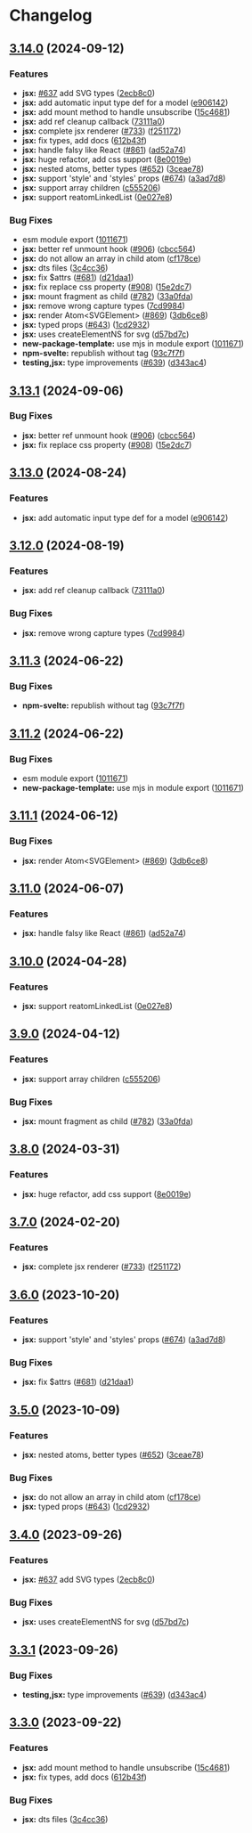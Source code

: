 # Changelog

## [3.14.0](https://github.com/de-jabber/reatom/compare/jsx-v3.13.1...jsx-v3.14.0) (2024-09-12)


### Features

* **jsx:** [#637](https://github.com/de-jabber/reatom/issues/637) add SVG types ([2ecb8c0](https://github.com/de-jabber/reatom/commit/2ecb8c0b3605032741ce7fe57f3f657452622bc0))
* **jsx:** add automatic input type def for a model ([e906142](https://github.com/de-jabber/reatom/commit/e90614230ded105812ef9e06cdb3af833852cd33))
* **jsx:** add mount method to handle unsubscribe ([15c4681](https://github.com/de-jabber/reatom/commit/15c46813eb96e6254bc769afda2e442d47ad8ad4))
* **jsx:** add ref cleanup callback ([73111a0](https://github.com/de-jabber/reatom/commit/73111a0e290ed698eeed0d35e5a9e5bb8eda95c7))
* **jsx:** complete jsx renderer ([#733](https://github.com/de-jabber/reatom/issues/733)) ([f251172](https://github.com/de-jabber/reatom/commit/f251172ead5a386ec95e145ccc12845b428d93da))
* **jsx:** fix types, add docs ([612b43f](https://github.com/de-jabber/reatom/commit/612b43fa4114f66c96fb618ad4b01c67b6143408))
* **jsx:** handle falsy like React ([#861](https://github.com/de-jabber/reatom/issues/861)) ([ad52a74](https://github.com/de-jabber/reatom/commit/ad52a74b8104301b702d503f050b31754c2816d4))
* **jsx:** huge refactor, add css support ([8e0019e](https://github.com/de-jabber/reatom/commit/8e0019e17299eba58d897eda18affb56c5de8b71))
* **jsx:** nested atoms, better types ([#652](https://github.com/de-jabber/reatom/issues/652)) ([3ceae78](https://github.com/de-jabber/reatom/commit/3ceae788da52ff40a561ce5b2fc5371475fb7d7c))
* **jsx:** support 'style' and 'styles' props ([#674](https://github.com/de-jabber/reatom/issues/674)) ([a3ad7d8](https://github.com/de-jabber/reatom/commit/a3ad7d8a5407635b876869ba5b9ab097a0f6835e))
* **jsx:** support array children ([c555206](https://github.com/de-jabber/reatom/commit/c555206b4349494912cc278b5157d9b167cc54a0))
* **jsx:** support reatomLinkedList ([0e027e8](https://github.com/de-jabber/reatom/commit/0e027e8317e10a59b9f65b0ec1070e3a5637aeca))


### Bug Fixes

* esm module export ([1011671](https://github.com/de-jabber/reatom/commit/10116719dd92d8102352a39e4ed772b8173d8668))
* **jsx:** better ref unmount hook ([#906](https://github.com/de-jabber/reatom/issues/906)) ([cbcc564](https://github.com/de-jabber/reatom/commit/cbcc564cad4e1084c5953d92dd02d15ac1a0ee31))
* **jsx:** do not allow an array in child atom ([cf178ce](https://github.com/de-jabber/reatom/commit/cf178ceb951fad577ef0aad86c54d4effcb28391))
* **jsx:** dts files ([3c4cc36](https://github.com/de-jabber/reatom/commit/3c4cc36b64ddc32936521faf7491ab063b905f32))
* **jsx:** fix $attrs ([#681](https://github.com/de-jabber/reatom/issues/681)) ([d21daa1](https://github.com/de-jabber/reatom/commit/d21daa1fed6f26d61afccb6d546773f866ffcf84))
* **jsx:** fix replace css property ([#908](https://github.com/de-jabber/reatom/issues/908)) ([15e2dc7](https://github.com/de-jabber/reatom/commit/15e2dc79cc412fb9cb0e1887334a6a18e3fd9ccf))
* **jsx:** mount fragment as child ([#782](https://github.com/de-jabber/reatom/issues/782)) ([33a0fda](https://github.com/de-jabber/reatom/commit/33a0fda91bd1ed5a384d8214baa08f0b295861f2))
* **jsx:** remove wrong capture types ([7cd9984](https://github.com/de-jabber/reatom/commit/7cd99848e22eb6d307fc4e6ee04cc6cab68585c2))
* **jsx:** render Atom&lt;SVGElement&gt; ([#869](https://github.com/de-jabber/reatom/issues/869)) ([3db6ce8](https://github.com/de-jabber/reatom/commit/3db6ce87dd0af2395f127561a7b098a7f64f34c0))
* **jsx:** typed props ([#643](https://github.com/de-jabber/reatom/issues/643)) ([1cd2932](https://github.com/de-jabber/reatom/commit/1cd29325cf686baa9fd2668f282b3020b2512ad6))
* **jsx:** uses createElementNS for svg ([d57bd7c](https://github.com/de-jabber/reatom/commit/d57bd7c42e00ff5bdeb3d810061de0fb3b66ade8))
* **new-package-template:** use mjs in module export ([1011671](https://github.com/de-jabber/reatom/commit/10116719dd92d8102352a39e4ed772b8173d8668))
* **npm-svelte:** republish without tag ([93c7f7f](https://github.com/de-jabber/reatom/commit/93c7f7f5ec58247b1b3aec854cd83b0a0ecd6a6c))
* **testing,jsx:** type improvements ([#639](https://github.com/de-jabber/reatom/issues/639)) ([d343ac4](https://github.com/de-jabber/reatom/commit/d343ac4f9549258851235a60e6ef01c24bc2084e))

## [3.13.1](https://github.com/artalar/reatom/compare/jsx-v3.13.0...jsx-v3.13.1) (2024-09-06)


### Bug Fixes

* **jsx:** better ref unmount hook ([#906](https://github.com/artalar/reatom/issues/906)) ([cbcc564](https://github.com/artalar/reatom/commit/cbcc564cad4e1084c5953d92dd02d15ac1a0ee31))
* **jsx:** fix replace css property ([#908](https://github.com/artalar/reatom/issues/908)) ([15e2dc7](https://github.com/artalar/reatom/commit/15e2dc79cc412fb9cb0e1887334a6a18e3fd9ccf))

## [3.13.0](https://github.com/artalar/reatom/compare/jsx-v3.12.0...jsx-v3.13.0) (2024-08-24)


### Features

* **jsx:** add automatic input type def for a model ([e906142](https://github.com/artalar/reatom/commit/e90614230ded105812ef9e06cdb3af833852cd33))

## [3.12.0](https://github.com/artalar/reatom/compare/jsx-v3.11.3...jsx-v3.12.0) (2024-08-19)


### Features

* **jsx:** add ref cleanup callback ([73111a0](https://github.com/artalar/reatom/commit/73111a0e290ed698eeed0d35e5a9e5bb8eda95c7))


### Bug Fixes

* **jsx:** remove wrong capture types ([7cd9984](https://github.com/artalar/reatom/commit/7cd99848e22eb6d307fc4e6ee04cc6cab68585c2))

## [3.11.3](https://github.com/artalar/reatom/compare/jsx-v3.11.2...jsx-v3.11.3) (2024-06-22)


### Bug Fixes

* **npm-svelte:** republish without tag ([93c7f7f](https://github.com/artalar/reatom/commit/93c7f7f5ec58247b1b3aec854cd83b0a0ecd6a6c))

## [3.11.2](https://github.com/artalar/reatom/compare/jsx-v3.11.1...jsx-v3.11.2) (2024-06-22)


### Bug Fixes

* esm module export ([1011671](https://github.com/artalar/reatom/commit/10116719dd92d8102352a39e4ed772b8173d8668))
* **new-package-template:** use mjs in module export ([1011671](https://github.com/artalar/reatom/commit/10116719dd92d8102352a39e4ed772b8173d8668))

## [3.11.1](https://github.com/artalar/reatom/compare/jsx-v3.11.0...jsx-v3.11.1) (2024-06-12)


### Bug Fixes

* **jsx:** render Atom&lt;SVGElement&gt; ([#869](https://github.com/artalar/reatom/issues/869)) ([3db6ce8](https://github.com/artalar/reatom/commit/3db6ce87dd0af2395f127561a7b098a7f64f34c0))

## [3.11.0](https://github.com/artalar/reatom/compare/jsx-v3.10.0...jsx-v3.11.0) (2024-06-07)


### Features

* **jsx:** handle falsy like React ([#861](https://github.com/artalar/reatom/issues/861)) ([ad52a74](https://github.com/artalar/reatom/commit/ad52a74b8104301b702d503f050b31754c2816d4))

## [3.10.0](https://github.com/artalar/reatom/compare/jsx-v3.9.0...jsx-v3.10.0) (2024-04-28)


### Features

* **jsx:** support reatomLinkedList ([0e027e8](https://github.com/artalar/reatom/commit/0e027e8317e10a59b9f65b0ec1070e3a5637aeca))

## [3.9.0](https://github.com/artalar/reatom/compare/jsx-v3.8.0...jsx-v3.9.0) (2024-04-12)


### Features

* **jsx:** support array children ([c555206](https://github.com/artalar/reatom/commit/c555206b4349494912cc278b5157d9b167cc54a0))


### Bug Fixes

* **jsx:** mount fragment as child ([#782](https://github.com/artalar/reatom/issues/782)) ([33a0fda](https://github.com/artalar/reatom/commit/33a0fda91bd1ed5a384d8214baa08f0b295861f2))

## [3.8.0](https://github.com/artalar/reatom/compare/jsx-v3.7.0...jsx-v3.8.0) (2024-03-31)


### Features

* **jsx:** huge refactor, add css support ([8e0019e](https://github.com/artalar/reatom/commit/8e0019e17299eba58d897eda18affb56c5de8b71))

## [3.7.0](https://github.com/artalar/reatom/compare/jsx-v3.6.0...jsx-v3.7.0) (2024-02-20)


### Features

* **jsx:** complete jsx renderer ([#733](https://github.com/artalar/reatom/issues/733)) ([f251172](https://github.com/artalar/reatom/commit/f251172ead5a386ec95e145ccc12845b428d93da))

## [3.6.0](https://github.com/artalar/reatom/compare/jsx-v3.5.0...jsx-v3.6.0) (2023-10-20)


### Features

* **jsx:** support 'style' and 'styles' props ([#674](https://github.com/artalar/reatom/issues/674)) ([a3ad7d8](https://github.com/artalar/reatom/commit/a3ad7d8a5407635b876869ba5b9ab097a0f6835e))


### Bug Fixes

* **jsx:** fix $attrs ([#681](https://github.com/artalar/reatom/issues/681)) ([d21daa1](https://github.com/artalar/reatom/commit/d21daa1fed6f26d61afccb6d546773f866ffcf84))

## [3.5.0](https://github.com/artalar/reatom/compare/jsx-v3.4.0...jsx-v3.5.0) (2023-10-09)


### Features

* **jsx:** nested atoms, better types ([#652](https://github.com/artalar/reatom/issues/652)) ([3ceae78](https://github.com/artalar/reatom/commit/3ceae788da52ff40a561ce5b2fc5371475fb7d7c))


### Bug Fixes

* **jsx:** do not allow an array in child atom ([cf178ce](https://github.com/artalar/reatom/commit/cf178ceb951fad577ef0aad86c54d4effcb28391))
* **jsx:** typed props ([#643](https://github.com/artalar/reatom/issues/643)) ([1cd2932](https://github.com/artalar/reatom/commit/1cd29325cf686baa9fd2668f282b3020b2512ad6))

## [3.4.0](https://github.com/artalar/reatom/compare/jsx-v3.3.1...jsx-v3.4.0) (2023-09-26)


### Features

* **jsx:** [#637](https://github.com/artalar/reatom/issues/637) add SVG types ([2ecb8c0](https://github.com/artalar/reatom/commit/2ecb8c0b3605032741ce7fe57f3f657452622bc0))


### Bug Fixes

* **jsx:** uses createElementNS for svg ([d57bd7c](https://github.com/artalar/reatom/commit/d57bd7c42e00ff5bdeb3d810061de0fb3b66ade8))

## [3.3.1](https://github.com/artalar/reatom/compare/jsx-v3.3.0...jsx-v3.3.1) (2023-09-26)


### Bug Fixes

* **testing,jsx:** type improvements ([#639](https://github.com/artalar/reatom/issues/639)) ([d343ac4](https://github.com/artalar/reatom/commit/d343ac4f9549258851235a60e6ef01c24bc2084e))

## [3.3.0](https://github.com/artalar/reatom/compare/jsx-v3.2.0...jsx-v3.3.0) (2023-09-22)


### Features

* **jsx:** add mount method to handle unsubscribe ([15c4681](https://github.com/artalar/reatom/commit/15c46813eb96e6254bc769afda2e442d47ad8ad4))
* **jsx:** fix types, add docs ([612b43f](https://github.com/artalar/reatom/commit/612b43fa4114f66c96fb618ad4b01c67b6143408))


### Bug Fixes

* **jsx:** dts files ([3c4cc36](https://github.com/artalar/reatom/commit/3c4cc36b64ddc32936521faf7491ab063b905f32))
